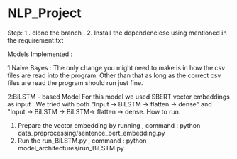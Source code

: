 # NLP_Project
Step:
1 . clone the branch .
2. Install the dependenciese using mentioned in the requirement.txt

Models Implemented :

1.Naive Bayes :
The only change you might need to make is in how the csv files are read into the program. Other than that as long as the correct
csv files are read the program should run just fine.


2:BiLSTM - based Model
  For this model we used SBERT vector embeddings as input . We tried with both "Input -> BiLSTM -> flatten -> dense"  and "Input -> BiLSTM -> BiLSTM-> flatten ->     dense.
  How to run.
  1) Prepare the vector embedding by running , command : python data_preprocessing/sentence_bert_embedding.py
  2) Run the run_BiLSTM.py , command : python model_architectures/run_BiLSTM.py
 
